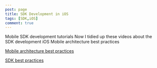 ```yaml
---
post: page
title: SDK Development in iOS
tags: [SDK,iOS]
comment: true 
---
```


Mobile SDK development tutorials
Now I tidied up these videos about the SDK development
iOS
Mobile architecture best practices



[Mobile architecture best practices](https://www.youtube.com/watch?v=C2A3MjCA3I4)



[SDK best practices](https://www.youtube.com/watch?v=r2dr8_Mxr2M)
